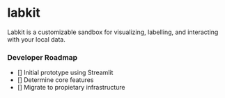# labkit
Labkit is a customizable sandbox for visualizing, labelling, and interacting with your local data.

### Developer Roadmap

- [] Initial prototype using Streamlit
- [] Determine core features
- [] Migrate to propietary infrastructure

